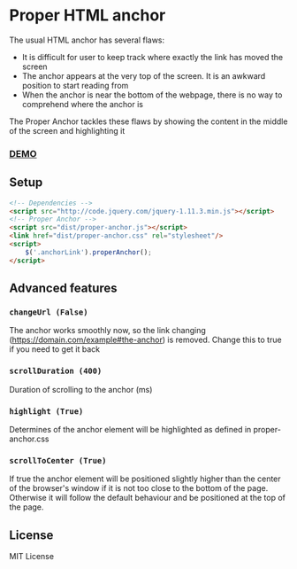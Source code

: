 # Proper HTML anchor
The usual HTML anchor has several flaws:
* It is difficult for user to keep track where exactly the link has moved the screen
* The anchor appears at the very top of the screen. It is an awkward position to start reading from
* When the anchor is near the bottom of the webpage, there is no way to comprehend where the anchor is

The Proper Anchor tackles these flaws by showing the content in the middle of the screen and highlighting it

### [DEMO](http://minderov.com/proper-anchor)

## Setup
```html
<!-- Dependencies -->
<script src="http://code.jquery.com/jquery-1.11.3.min.js"></script>
<!-- Proper Anchor -->
<script src="dist/proper-anchor.js"></script>
<link href="dist/proper-anchor.css" rel="stylesheet"/>
<script>
	$('.anchorLink').properAnchor();
</script>
```

## Advanced features
### `changeUrl (False)`
The anchor works smoothly now, so the link changing (https://domain.com/example#the-anchor) is removed. Change this to true if you need to get it back

### `scrollDuration (400)`
Duration of scrolling to the anchor (ms)

### `highlight (True)`
Determines of the anchor element will be highlighted as defined in proper-anchor.css

### `scrollToCenter (True)`
If true the anchor element will be positioned slightly higher than the center of the browser's window if it is not too close to the bottom of the page. Otherwise it will follow the default behaviour and be positioned at the top of the page.

## License
MIT License
